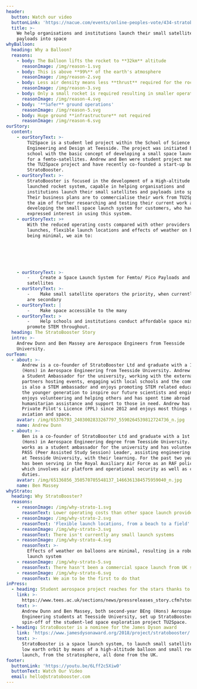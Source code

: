 ```yaml
---
header:
  button: Watch our video
  buttonLink: 'https://nacue.com/events/online-peoples-vote/434-stratobooster-ltd.html'
  title: >-
    We help organisations and institutions launch their small satellites and
    payloads into space
whyBalloon:
  heading: Why a Balloon?
  reasons:
    - body: The Balloon lifts the rocket to **32km** altitude
      reasonImage: /img/reason-1.svg
    - body: This is above **99%** of the earth's atmosphere
      reasonImage: /img/reason-2.svg
    - body: Less air density means less **thrust** required for the rocket
      reasonImage: /img/reason-3.svg
    - body: Only a small rocket is required resulting in smaller operating **costs**
      reasonImage: /img/reason-4.svg
    - body: '**Safer** ground operations'
      reasonImage: /img/reason-5.svg
    - body: Huge ground **infrastructure** not required
      reasonImage: /img/reason-6.svg
ourStory:
  content:
    - ourStoryText: >-
        TU2Space is a student led project within the School of Science
        Engineering and Design at Teesside. The project was initiated by the
        school with the basic concept of developing a small space launch system
        for a femto-satellites. Andrew and Ben were student project managers of
        the TU2Space project and have recently co-founded a start-up business,
        StratoBooster. 
    - ourStoryText: >-
        StratoBooster is focused in the development of a High-altitude Balloon
        launched rocket system, capable in helping organisations and
        institutions launch their small satellites and payloads into space.
        Their business plans are to commercialise their work from TU2Space with
        the aim of further researching and testing their current work and
        developing the small space launch system for customers, who have already
        expressed interest in using this system. 
    - ourStoryText: >+
        With the reduced operating costs compared with other providers of space
        launches, flexible launch locations and effects of weather on balloons
        being minimal, we aim to: 



         


    - ourStoryText: >-
        -    Create a Space Launch System for Femto/ Pico Payloads and
        satellites 
    - ourStoryText: >-
        -    Make small satellite operators the priority, when currently they
        are secondary
    - ourStoryText: |
        -    Make space accessible to the many
    - ourStoryText: >
        -    Help schools and institutions conduct affordable space missions and
        promote STEM throughout. 
  heading: The StratoBooster Story
  intro: >-
    Andrew Dunn and Ben Massey are Aerospace Engineers from Teesside
    University. 
ourTeam:
  - about: >-
      Andrew is a co-founder of StratoBooster Ltd and graduate with a 1st Class
      (Hons) in Aerospace Engineering from Teesside University. Andrew works as
      a Student Ambassador for the university, working with the external
      partners hosting events, engaging with local schools and the community. He
      is also a STEM ambassador and enjoys promoting STEM related education in
      the younger generation to inspire our future scientists and engineers. He
      enjoys volunteering and helping others and has spent time abroad providing
      humanitarian assistance and support to those in need. Andrew has held a
      Private Pilot's Licence (PPL) since 2012 and enjoys most things related to
      aviation and space.
    avatar: /img/65376793_2403002833267797_5590264539812724736_n.jpg
    name: Andrew Dunn
  - about: >-
      Ben is a co-founder of StratoBooster Ltd and graduate with a 1st Class
      (Hons) in Aerospace Engineering degree from Teesside University. Ben also
      works as a student ambassador for the university and has volunteered as a
      PASS (Peer Assisted Study Session) Leader, assisting engineering students,
      at Teesside University, with their learning. For the past two years, Ben
      has been serving in the Royal Auxiliary Air Force as an RAF policeman,
      which involves air platform and operational security as well as ceremonial
      duties.
    avatar: /img/65136856_350570705548137_1466361384575959040_n.jpg
    name: Ben Massey
whyStrato:
  heading: Why StratoBooster?
  reasons:
    - reasonImage: /img/why-strato-1.svg
      reasonText: Lower operating costs than other space launch providers
    - reasonImage: /img/why-strato-2.svg
      reasonText: 'Flexible launch locations, from a beach to a field'
    - reasonImage: /img/why-strato-3.svg
      reasonText: There isn't currently any small launch systems
    - reasonImage: /img/why-strato-4.svg
      reasonText: >-
        Effects of weather on balloons are minimal, resulting in a robust ground
        launch system
    - reasonImage: /img/why-strato-5.svg
      reasonText: There hasn't been a commercial space launch from UK soil
    - reasonImage: /img/why-strato-6.svg
      reasonText: We aim to be the first to do that
inPress:
  - heading: Student aerospace project reaches for the stars thanks to funding boost
    link: >-
      https://www.tees.ac.uk/sections/news/pressreleases_story.cfm?story_id=6858&this_issue_title=June%202018&this_issue=301
    text: >-
      Andrew Dunn and Ben Massey, both second-year BEng (Hons) Aerospace
      Engineering students at Teesside University, set up StratoBooster, a
      spin-off of the student-led space exploration project TU2Space.
  - heading: StratoBooster is a nominee for the James Dyson award
    link: 'https://www.jamesdysonaward.org/2018/project/stratobooster/'
    text: >-
      StratoBooster is a space launch system, to launch small satellites into
      low earth orbit by means of a high-altitude balloon and small rocket
      launch, from the stratosphere, all done from the UK.
footer:
  buttonLink: 'https://youtu.be/6Lff2c5Xiw0'
  buttonText: Watch Our Video
  email: hello@stratobooster.com
---
```


